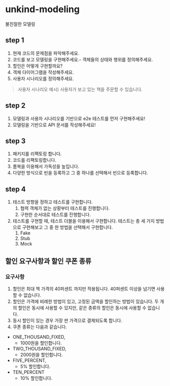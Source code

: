 # unkind-modeling
불친절한 모델링

## step 1

1. 현재 코드의 문제점을 파악해주세요.
2. 코드를 보고 모델링을 구현해주세요.- 객체들의 상태와 행위를 정의해주세요.
3. 할인은 어떻게 구현할까요?
4. 객체 다이어그램을 작성해주세요.
5. 사용자 시나리오를 정의해주세요.

> 사용자 시나리오 예시) 사용자가 보고 있는 책을 주문할 수 있습니다.

## step 2

1. 모델링과 사용자 시나리오를 기반으로 e2e 테스트를 먼저 구현해주세요!
2. 모델링을 기반으로 API 문서를 작성해주세요!

## step 3

1. 패키지를 리팩토링 합니다.
2. 코드를 리팩토링합니다.
3. 롬복을 이용해서 가독성을 높입니다.
4. 다양한 방식으로 빈을 등록하고 그 중 하나를 선택해서 빈으로 등록합니다.

## step 4

1. 테스트 방향을 정하고 테스트를 구현합니다.
   1. 협력 객체가 없는 상황부터 테스트를 진행합니다.
   2. 구현한 순서대로 테스트를 진행합니다.
2. 테스트를 구현할 때, 테스트 더블을 이용해서 구현합니다. 테스트는 총 세 가지 방법으로 구현해보고 그 중 한 방법을 선택해서 구현합니다.
   1. Fake
   2. Stub
   3. Mock


## 할인 요구사항과 할인 쿠폰 종류

### 요구사항

1. 할인은 최대 책 가격의 40퍼센트 까지만 적용됩니다. 40퍼센트 이상을 넘기면 사용할 수 없습니다.
2. 할인은 가격에 비례한 방법이 있고, 고정된 금액을 할인하는 방법이 있습니다. 두 개의 할인은 동시에 사용할 수 있지만, 같은 종류의 할인은 동시에 사용할 수 없습니다.
3. 동시 할인이 있는 경우 가장 싼 가격으로 결제되도록 합니다.
4. 쿠폰 종류는 다음과 같습니다.
   
- ONE_THOUSAND_FIXED,
  - 1000원을 할인합니다.
- TWO_THOUSAND_FIXED,
  - 2000원을 할인합니다.
- FIVE_PERCENT,
  - 5% 할인합니다.
- TEN_PERCENT
  - 10% 할인합니다.
